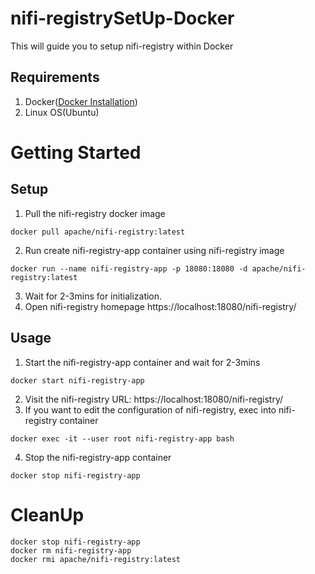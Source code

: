 # nifi-registrySetUp-Docker
This will guide you to setup nifi-registry within Docker


## Requirements
1. Docker([Docker Installation](https://github.com/vinaykagithapu/dockerSetUp-Ubuntu.git))
2. Linux OS(Ubuntu)

# Getting Started
## Setup
1. Pull the nifi-registry docker image
```shell
docker pull apache/nifi-registry:latest
```
2. Run create nifi-registry-app container using nifi-registry image
```shell
docker run --name nifi-registry-app -p 18080:18080 -d apache/nifi-registry:latest
```
3. Wait for 2-3mins for initialization.
4. Open nifi-registry homepage https://localhost:18080/nifi-registry/

## Usage
1. Start the nifi-registry-app container and wait for 2-3mins
```shell
docker start nifi-registry-app
```
2. Visit the nifi-registry URL: https://localhost:18080/nifi-registry/
3. If you want to edit the configuration of nifi-registry, exec into nifi-registry container
```shell
docker exec -it --user root nifi-registry-app bash
```
4. Stop the nifi-registry-app container
```shell
docker stop nifi-registry-app
``` 

# CleanUp
```shell
docker stop nifi-registry-app
docker rm nifi-registry-app
docker rmi apache/nifi-registry:latest
```
